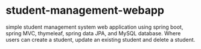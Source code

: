 # student-management-webapp

simple student management system web application using spring boot, spring MVC, thymeleaf, spring data JPA, and MySQL database. Where users can create a student, update an existing student and delete a student.

